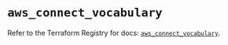 # `aws_connect_vocabulary`

Refer to the Terraform Registry for docs: [`aws_connect_vocabulary`](https://registry.terraform.io/providers/hashicorp/aws/6.10.0/docs/resources/connect_vocabulary).
